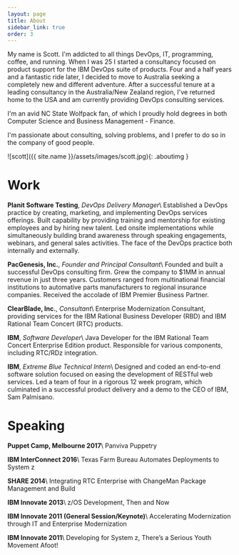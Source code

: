 ```yaml
---
layout: page
title: About
sidebar_link: true
order: 3
---
```


My name is Scott. I'm addicted to all things DevOps, IT, programming, coffee, and running. When I was 25 I started a consultancy focused on product support for the IBM DevOps suite of products.  Four and a half years and a fantastic ride later, I decided to move to Australia seeking a completely new and different adventure.  After a successful tenure at a leading consultancy in the Australia/New Zealand region, I've returned home to the USA and am currently providing DevOps consulting services.

I'm an avid NC State Wolfpack fan, of which I proudly hold degrees in both
Computer Science and Business Management - Finance.

I'm passionate about consulting, solving problems, and I prefer to do so in the
company of good people.

<!-- # Profile -->
![scott]({{ site.name }}/assets/images/scott.jpg){: .aboutimg }

# Work
**Planit Software Testing**, *DevOps Delivery Manager*\\
Established a DevOps practice by creating, marketing, and implementing DevOps services offerings. Built capability by providing training and mentorship for existing employees and by hiring new talent. Led onsite implementations while simultaneously building brand awareness through speaking engagements, webinars, and general sales activities. The face of the DevOps practice both internally and externally.

**PacGenesis, Inc.**, *Founder and Principal Consultant*\\
Founded and built a successful DevOps consulting firm. Grew the company to $1MM in annual revenue in just three years. Customers ranged from multinational financial institutions to automative parts manufacturers to regional insurance companies. Received the accolade of IBM Premier Business Partner.

**ClearBlade, Inc.**, *Consultant*\\
Enterprise Modernization Consultant, providing services for the IBM Rational Business Developer (RBD) and IBM Rational Team Concert (RTC) products.

**IBM**, *Software Developer*\\
Java Developer for the IBM Rational Team Concert Enterprise Edition product. Responsible for various components, including RTC/RDz integration.

**IBM**, *Extreme Blue Technical Intern*\\
Designed and coded an end-to-end software solution focused on easing the development of RESTful web services. Led a team of four in a rigorous 12 week program, which culminated in a successful product delivery and a demo to the CEO of IBM, Sam Palmisano.

# Speaking
**Puppet Camp, Melbourne 2017**\\
Panviva Puppetry

**IBM InterConnect 2016**\\
Texas Farm Bureau Automates Deployments to System z

**SHARE 2014**\\
Integrating RTC Enterprise with ChangeMan Package Management and Build

**IBM Innovate 2013**\\
z/OS Development, Then and Now

**IBM Innovate 2011 (General Session/Keynote)**\\
Accelerating Modernization through IT and Enterprise Modernization

**IBM Innovate 2011**\\
Developing for System z, There’s a Serious Youth Movement Afoot!
